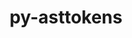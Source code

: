 ---
title: "py-asttokens"
layout: cache
categories: [package, v0.18.0]
meta: {"versions": ["2.0.5"], "compilers": ["gcc@=7.5.0"], "oss": ["ubuntu18.04"], "platforms": ["linux"], "targets": ["x86_64"], "stacks": ["e4s", "root"], "num_specs": 2, "num_specs_by_stack": {"e4s": 2, "root": 2}}
spec_details: [{"hash": "ll5h6ieyvp6b4r5e27opbx7quk4ufnwf", "compiler": "gcc@=7.5.0", "versions": ["2.0.5"], "os": "ubuntu18.04", "platform": "linux", "target": "x86_64", "variants": [], "stacks": ["e4s", "root"], "size": "-", "tarball": "https://binaries.spack.io/releases/v0.18.0/build_cache/linux-ubuntu18.04-x86_64/gcc-7.5.0/py-asttokens-2.0.5/linux-ubuntu18.04-x86_64-gcc-7.5.0-py-asttokens-2.0.5-ll5h6ieyvp6b4r5e27opbx7quk4ufnwf.spack"}, {"hash": "wrsov3ykwwm4oxj3zsqmityqqy7wicif", "compiler": "gcc@=7.5.0", "versions": ["2.0.5"], "os": "ubuntu18.04", "platform": "linux", "target": "x86_64", "variants": [], "stacks": ["e4s", "root"], "size": "-", "tarball": "https://binaries.spack.io/releases/v0.18.0/build_cache/linux-ubuntu18.04-x86_64/gcc-7.5.0/py-asttokens-2.0.5/linux-ubuntu18.04-x86_64-gcc-7.5.0-py-asttokens-2.0.5-wrsov3ykwwm4oxj3zsqmityqqy7wicif.spack"}]
---